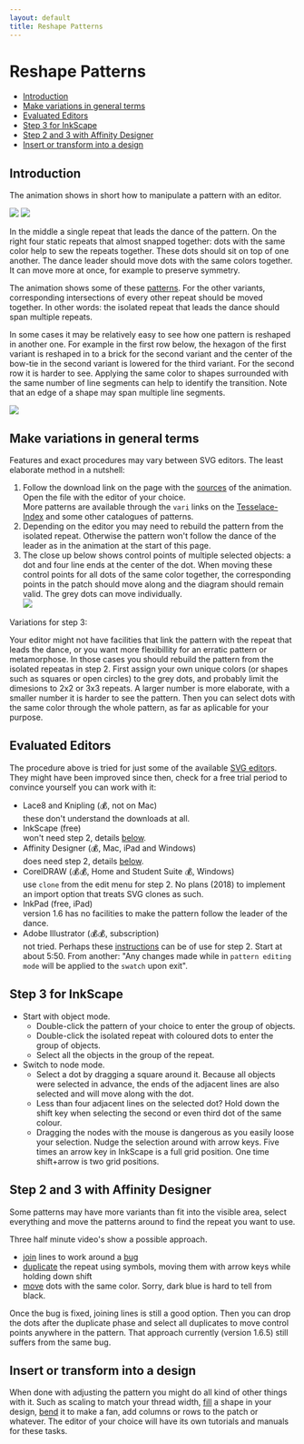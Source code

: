```yaml
---
layout: default
title: Reshape Patterns
---
```


Reshape Patterns
================

  * [Introduction](#introduction)
  * [Make variations in general terms](#make-variations-in-general-terms)
  * [Evaluated Editors](#evaluated-editors)
  * [Step 3 for InkScape](#step-3-for-inkscape)
  * [Step 2 and 3 with Affinity Designer](#step-2-and-3-with-affinity-designer)
  * [Insert or transform into a design](#insert-or-transform-into-a-design)


Introduction
------------

The animation shows in short how to manipulate a pattern with an editor.

![](animation/cropped.gif) ![](animation/almost-snapped.png)

In the middle a single repeat that leads the dance of the pattern. On the right four static repeats that almost snapped together: dots with the same color help to sew the repeats together. These dots should sit on top of one another. The dance leader should move dots with the same colors together. It can move more at once, for example to preserve symmetry.

The animation shows some of these [patterns]. For the other variants, corresponding intersections of every other repeat should be moved together. In other words: the isolated repeat that leads the dance should span multiple repeats.

[patterns]: ../sheet.html?patch=B-C-,---5,C-B-,-5--;checker&patch=-4-7,5---,-C-B,3158;bricks&patch=5-O-E-,-E-5-O,5-O-E-;bricks&patch=158-,---5,C-B-;checker&patch=8-76,124-;checker&patch=5831,-4-7;checker&patch=68,-4;checker&patch=6868,-4-4,6868,-4-4;checker

In some cases it may be relatively easy to see how one pattern is reshaped in another one. For example in the first row below, the hexagon of the first variant is reshaped in to a brick for the second variant and the center of the bow-tie in the second variant is lowered for the third variant. For the second row it is harder to see. Applying the same color to shapes surrounded with the same number of line segments can help to identify the transition. Note that an edge of a shape may span multiple line segments.


![](images/reshape.png)


Make variations in general terms
--------------------------------

Features and exact procedures may vary between SVG editors. The least elaborate method in a nutshell:

1. Follow the download link on the page with the [sources][patterns] of the animation. Open the file with the editor of your choice.  
  More patterns are available through the `vari` links on the [Tesselace-Index](/tesselace-to-gf) and some other catalogues of patterns.
2. Depending on the editor you may need to rebuild the pattern from the isolated repeat. Otherwise the pattern won't follow the dance of the leader as in the animation at the start of this page.
3. The close up below shows control points of multiple selected objects: a dot and four line ends at the center of the dot. When moving these control points for all dots of the same color together, the corresponding points in the patch should move along and the diagram should remain valid. The grey dots can move individually.  
  ![](images/select-node-close-up.png)
  
Variations for step 3:

Your editor might not have facilities that link the pattern with the repeat that leads the dance,
or you want more flexibillity for an erratic pattern or metamorphose.
In those cases you should rebuild the pattern from the isolated repeatas in step 2.
First assign your own unique colors (or shapes such as squares or open circles) to the grey dots,
and probably limit the dimesions to 2x2 or 3x3 repeats.
A larger number is more elaborate, with a smaller number it is harder to see the pattern.
Then you can select dots with the same color through the whole pattern,
as far as aplicable for your purpose.


Evaluated Editors
-----------------

The procedure above is tried for just some of the available [SVG editor]s. They might have been improved since then, check for a free trial period to convince yourself you can work with it:
* Lace8 and Knipling (💰, not on Mac)  
  these don't understand the downloads at all.
* InkScape (free)  
  won't need step 2, details [below](#step-3-for-inkscape).
* Affinity Designer (💰, Mac, iPad and Windows)   
  does need step 2, details [below](#step-2-and-3-with-affinity-designer).
* CorelDRAW (💰💰, Home and Student Suite 💰, Windows)    
  use `clone` from the edit menu for step 2. No plans (2018) to implement an import option that treats SVG clones as such.
* InkPad (free, iPad)  
  version 1.6 has no facilities to make the pattern follow the leader of the dance.
* Adobe Illustrator  (💰💰, subscription)  
  not tried. Perhaps these [instructions] can be of use for step 2. Start at about 5:50. From another: "Any changes made while in `pattern editing mode` will be applied to the `swatch` upon exit".

[instructions]: https://www.youtube.com/watch?v=aQM3RLWN0vQ


Step 3 for InkScape
-------------------

* Start with object mode.
  * Double-click the pattern of your choice to enter the group of objects.
  * Double-click the isolated repeat with coloured dots to enter the group of objects.
  * Select all the objects in the group of the repeat.
* Switch to node mode.
  * Select a dot by dragging a square around it. Because all objects were selected in advance, the ends of the adjacent lines are also selected and will move along with the dot.
  * Less than four adjacent lines on the selected dot? Hold down the shift key when selecting the second or even third dot of the same colour.
  * Dragging the nodes with the mouse is dangerous as you easily loose your selection. Nudge the selection around with arrow keys. Five times an arrow key in InkScape is a full grid position. One time shift+arrow is two grid positions.


Step 2 and 3 with Affinity Designer
-----------------------------------

Some patterns may have more variants than fit into the visible area,
select everything and move the patterns around to find the repeat you want to use.

Three half minute video's show a possible approach.
* [join](images/join-lines.mp4) lines to work around a [bug](https://forum.affinity.serif.com/index.php?/topic/69189-not-all-nodes-in-an-area-are-selected/)
* [duplicate](images/dup-symbols.mp4) the repeat using symbols, moving them with arrow keys while holding down shift
* [move](images/move-dots.mp4) dots with the same color. Sorry, dark blue is hard to tell from black.

Once the bug is fixed, joining lines is still a good option.
Then you can drop the dots after the duplicate phase and select all duplicates to move control points anywhere in the pattern.
That approach currently (version 1.6.5) still suffers from the same bug.

Insert or transform into a design
---------------------------------

When done with adjusting the pattern you might do all kind of other things with it. Such as scaling to match your thread width, [fill] a shape in your design, [bend] it to make a fan, add columns or rows to the patch or whatever. The editor of your choice will have its own tutorials and manuals for these tasks. 

[SVG editor]: https://en.wikipedia.org/wiki/Comparison_of_vector_graphics_editors#File_format_support

[fill]: https://tesselace.com/2017/11/08/filling-a-shape-with-a-lace-ground/

[bend]: http://tavmjong.free.fr/INKSCAPE/MANUAL/html/Paths-LivePathEffects-BendTool.html
